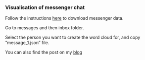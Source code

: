 ### Visualisation of messenger chat


Follow the instructions [here](https://www.zapptales.com/en/download-facebook-messenger-chat-history-how-to/) to download messenger data.

Go to messages and then inbox folder.

Select the person you want to create the word cloud for, and copy “message_1.json” file.

You can also find the post on my [blog](https://s3afroze.github.io/Word-Cloud-Project/)
